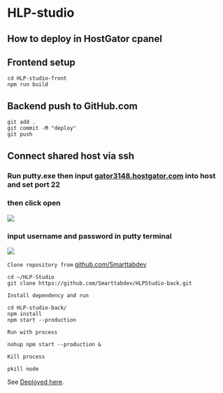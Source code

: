 # HLP-studio

## How to deploy in HostGator cpanel

## Frontend setup

```
cd HLP-studio-front
npm run build
```

## Backend push to GitHub.com

```
git add .
git commit -M "deploy"
git push
```

## Connect shared host via ssh

### Run putty.exe then input [gator3148.hostgator.com](gator3148.hostgator.com) into host and set port 22

### then click open

![](https://github.com/Vladislav716/HLP-studio-back/blob/master/putty_setting.png)

### input username and password in putty terminal

![](https://github.com/Vladislav716/HLP-studio-back/blob/master/putty_terminal_login.png)

`Clone repository from` [github.com/Smarttabdev](https://github.com/Smarttabdev/HLPStudio-back)

```
cd ~/HLP-Studio
git clone https://github.com/Smarttabdev/HLPStudio-back.git
```

`Install dependency and run`

```
cd HLP-studio-back/
npm install
npm start --production
```

`Run with process`

```
nohup npm start --production &
```

`Kill process`

```
pkill node
```

See [Deployed here](http://hlpstudio.net/login).
